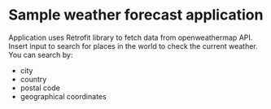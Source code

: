 # Sample weather forecast application

Application uses Retrofit library to fetch data from openweathermap API.
Insert input to search for places in the world to check the current weather. You can search by:
- city
- country
- postal code
- geographical coordinates
